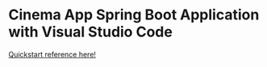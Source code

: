 # Cinema App Spring Boot Application with Visual Studio Code

[Quickstart reference here!](https://www.mytroubleshooting.com/2018/06/spring-boot-mvc-jsp-visual-studio-code.html)